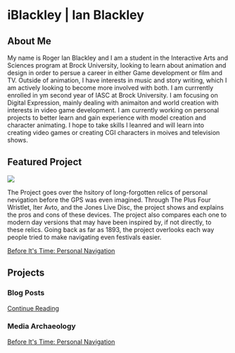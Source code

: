 # iBlackley | Ian Blackley

## About Me

My name is Roger Ian Blackley and I am a student in the Interactive Arts and Sciences program at Brock University, looking to learn about animation and design in order to persue a career in either Game development or film and TV. Outside of animation, I have interests in music and story writing, which I am actively looking to become more involved with both. I am currrently enrolled in ym second year of IASC at Brock University. I am focusing on Digital Expression, mainly dealing with animaiton and world creation with interests in video game development. I am currently working on personal projects to better learn and gain experience with model creation and character animating. I hope to take skills I leanred and will learn into creating video games or creating CGI characters in moives and television shows.

## Featured Project



![](https://raw.githubusercontent.com/iBlackley/IASC2P02/master/images/Jones_Live_Map_Meter,_c._1909,_view_1_-_Museum_of_Science_and_Industry_(Chicago)_-_DSC06690.JPG)

The Project goes over the hsitory of long-forgotten relics of personal nevigation before the GPS was even imagined. Through The Plus Four Wristlet, Iter Avto, and the Jones Live Disc, the project shows and explains the pros and cons of these devices. The project also compares each one to modern day versions that may have been inspired by, if not directly, to these relics. Going back as far as 1893, the project overlooks each way people tried to make navigating even festivals easier.

[Before It's Time: Personal Navigation](slides-gps.html)

## Projects

### Blog Posts

[Continue Reading](blog)

### Media Archaeology

[Before It's Time: Personal Navigation](slides-gps.html)



